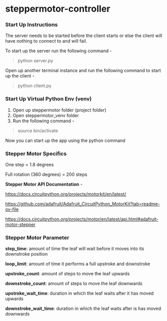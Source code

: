 # steppermotor-controller

### Start Up Instructions
The server needs to be started before the client starts or else the client will have nothing to connect to and will fail.

To start up the server run the following command -
> python server.py

Open up another terminal instance and run the following command to start up the client -
> python client.py

### Start Up Virtual Python Env (venv)
1. Open up steppermotor folder (project folder)
2. Open steppermotor_venv folder
3. Run the following command -
> source bin/activate

Now you can start up the app using the python command

### Stepper Motor Specifics
One step = 1.8 degrees

Full rotation (360 degrees) = 200 steps

<b>Stepper Motor API Documentation</b> -

https://docs.circuitpython.org/projects/motorkit/en/latest/

https://github.com/adafruit/Adafruit_CircuitPython_MotorKit?tab=readme-ov-file

https://docs.circuitpython.org/projects/motor/en/latest/api.html#adafruit-motor-stepper


### Stepper Motor Parameter 
<b>step_time</b>: amount of time the leaf will wait before it moves into its downstroke position

<b>loop_limit</b>: amount of time it performs a full upstroke and downstroke

<b>upstroke_count</b>: amount of steps to move the leaf upwards

<b>downstroke_count</b>: amount of steps to move the leaf downwards

<b>upstroke_wait_time</b>: duration in which the leaf waits after it has moved upwards

<b>downstroke_wait_time</b>: duration in which the leaf waits after is has moved downwards

